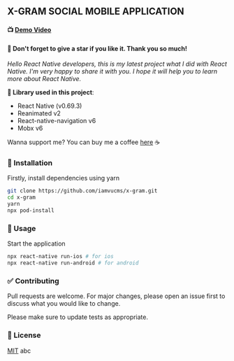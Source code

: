 ## X-GRAM SOCIAL MOBILE APPLICATION

#### :tv: [Demo Video](https://youtu.be/HKVROL0vnuw)

#### :page_with_curl: Don't forget to give a star if you like it. Thank you so much!

<i> Hello React Native developers, this is my latest project what I did with React Native. I'm very happy to share it with you. I hope it will help you to learn more about React Native.</i>

<b>:green_book: Library used in this project</b>:

- React Native (v0.69.3)
- Reanimated v2
- React-native-navigation v6
- Mobx v6

Wanna support me? You can buy me a coffee <a href="https://www.buymeacoffee.com/iamvucms">here</a> :coffee:

### :hammer: Installation

Firstly, install dependencies using yarn

```bash
git clone https://github.com/iamvucms/x-gram.git
cd x-gram
yarn
npx pod-install
```

### :car: Usage

Start the application

```bash
npx react-native run-ios # for ios
npx react-native run-android # for android

```

### :white_check_mark: Contributing

Pull requests are welcome. For major changes, please open an issue first to discuss what you would like to change.

Please make sure to update tests as appropriate.

### :paperclip: License

[MIT](https://choosealicense.com/licenses/mit/)
abc
